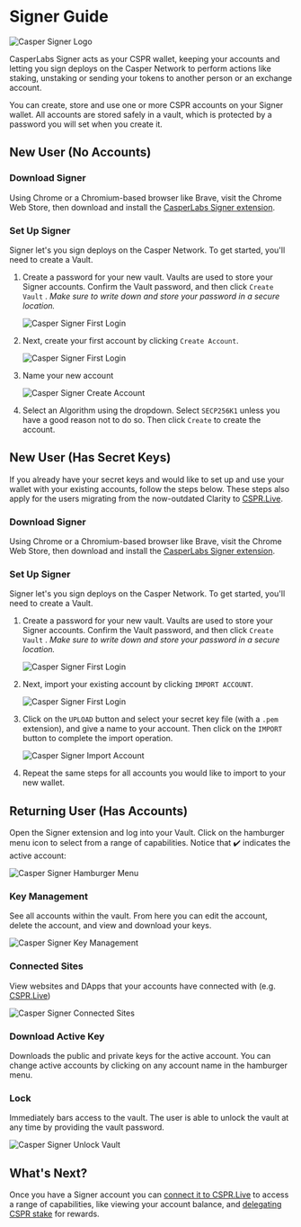 # Signer Guide

![Casper Signer Logo](../../assets/CasperNetwork/casper-signer-logo.jpg)

CasperLabs Signer acts as your CSPR wallet, keeping your accounts and letting you sign deploys on the Casper Network to perform actions like staking, unstaking or sending your tokens to another person or an exchange account.

You can create, store and use one or more CSPR accounts on your Signer wallet. All accounts are stored safely in a vault, which is protected by a password you will set when you create it.

## New User (No Accounts)

### Download Signer

Using Chrome or a Chromium-based browser like Brave, visit the Chrome Web Store, then download and install the [CasperLabs Signer extension](https://chrome.google.com/webstore/detail/casperlabs-signer/djhndpllfiibmcdbnmaaahkhchcoijce).

### Set Up Signer

Signer let's you sign deploys on the Casper Network. To get started, you'll need to create a Vault.

1. Create a password for your new vault. Vaults are used to store your Signer accounts. Confirm the Vault password, and then click `Create Vault` . *Make sure to write down and store your password in a secure location.*

    ![Casper Signer First Login](../../assets/SignerGuide/05-Casper-Signer-New-Vault.png)

2. Next, create your first account by clicking `Create Account`.

    ![Casper Signer First Login](../../assets/SignerGuide/00-Casper-Signer-First-Login.png)

3. Name your new account

    ![Casper Signer Create Account](../../assets/SignerGuide/01-Casper-Signer-Create-Account.png)

4. Select an Algorithm using the dropdown. Select `SECP256K1` unless you have a good reason not to do so. Then click `Create` to create the account.

## New User (Has Secret Keys)

If you already have your secret keys and would like to set up and use your wallet with your existing accounts, follow the steps below. These steps also apply for the users migrating from the now-outdated Clarity to [CSPR.Live](https://cspr.live).

### Download Signer

Using Chrome or a Chromium-based browser like Brave, visit the Chrome Web Store, then download and install the [CasperLabs Signer extension](https://chrome.google.com/webstore/detail/casperlabs-signer/djhndpllfiibmcdbnmaaahkhchcoijce).

### Set Up Signer

Signer let's you sign deploys on the Casper Network. To get started, you'll need to create a Vault.

1. Create a password for your new vault. Vaults are used to store your Signer accounts. Confirm the Vault password, and then click `Create Vault` . *Make sure to write down and store your password in a secure location.*

    ![Casper Signer First Login](../../assets/SignerGuide/05-Casper-Signer-New-Vault.png)

2. Next, import your existing account by clicking `IMPORT ACCOUNT`.

    ![Casper Signer First Login](../../assets/SignerGuide/00-Casper-Signer-First-Login.png)

3. Click on the `UPLOAD` button and select your secret key file (with a `.pem` extension), and give a name to your account. Then click on the `IMPORT` button to complete the import operation.

    ![Casper Signer Import Account](../../assets/SignerGuide/07-Casper-Signer-Import-Account-Filled.png)

4. Repeat the same steps for all accounts you would like to import to your new wallet.

## Returning User (Has Accounts)

Open the Signer extension and log into your Vault. Click on the hamburger menu icon to select from a range of capabilities. Notice that ✔️ indicates the active account:

![Casper Signer Hamburger Menu](../../assets/SignerGuide/02-Casper-Signer-Hamburger-Menu.png)

### Key Management

See all accounts within the vault. From here you can edit the account, delete the account, and view and download your keys.

![Casper Signer Key Management](../../assets/SignerGuide/03-Casper-Signer-Key-Management.png)

### Connected Sites

View websites and DApps that your accounts have connected with (e.g. [CSPR.Live](https://cspr.live))

![Casper Signer Connected Sites](../../assets/SignerGuide/06-Casper-Signer-Connected-Sites.png)

### Download Active Key

Downloads the public and private keys for the active account. You can change active accounts by clicking on any account name in the hamburger menu. 

### Lock

Immediately bars access to the vault. The user is able to unlock the vault at any time by providing the vault password.

![Casper Signer Unlock Vault](../../assets/SignerGuide/04-Casper-Signer-Unlock-Vault.png)

## What's Next?

Once you have a Signer account you can [connect it to CSPR.Live](Connect-a-Wallet.md) to access a range of capabilities, like viewing your account balance, and [delegating CSPR stake](Delegating-CSPR-Stake.md) for rewards.
